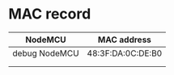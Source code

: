 # MAC record

| NodeMCU       | MAC address       |
| ------------- | ----------------- |
| debug NodeMCU | 48:3F:DA:0C:DE:B0 |
|               |                   |
|               |                   |

